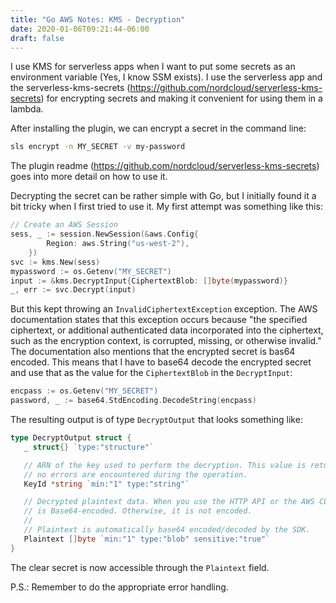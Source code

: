 ```yaml
---
title: "Go AWS Notes: KMS - Decryption"
date: 2020-01-06T09:21:44-06:00
draft: false
---
```


I use KMS for serverless apps when I want to put some secrets as an environment variable (Yes, I know SSM exists). I use the serverless app and the serverless-kms-secrets (https://github.com/nordcloud/serverless-kms-secrets) for encrypting secrets and making it convenient for using them in a lambda. 

After installing the plugin, we can encrypt a secret in the command line:
```bash
sls encrypt -n MY_SECRET -v my-password
```
The plugin readme (https://github.com/nordcloud/serverless-kms-secrets) goes into more detail on how to use it.

Decrypting the secret can be rather simple with Go, but I initially found it a bit tricky when I first tried to use it. My first attempt was something like this:

```go
// Create an AWS Session
sess, _ := session.NewSession(&aws.Config{
		Region: aws.String("us-west-2"),
	})	
svc := kms.New(sess)
mypassword := os.Getenv("MY_SECRET")	
input := &kms.DecryptInput{CiphertextBlob: []byte(mypassword)}	
_, err := svc.Decrypt(input)
```

But this kept throwing an `InvalidCiphertextException` exception. The AWS documentation states that this exception occurs because "the specified ciphertext, or additional authenticated data incorporated into the ciphertext, such as the encryption context, is corrupted, missing, or otherwise invalid." The documentation also mentions that the encrypted secret is bas64 encoded. This means that I have to base64 decode the encrypted secret and use that as the value for the `CiphertextBlob` in the `DecryptInput`:


```go
encpass := os.Getenv("MY_SECRET")
password, _ := base64.StdEncoding.DecodeString(encpass)

```

The resulting output is of type `DecryptOutput` that looks something like:

```go
type DecryptOutput struct {
   _ struct{} `type:"structure"`

   // ARN of the key used to perform the decryption. This value is returned if
   // no errors are encountered during the operation.
   KeyId *string `min:"1" type:"string"`

   // Decrypted plaintext data. When you use the HTTP API or the AWS CLI, the value
   // is Base64-encoded. Otherwise, it is not encoded.
   //
   // Plaintext is automatically base64 encoded/decoded by the SDK.
   Plaintext []byte `min:"1" type:"blob" sensitive:"true"`
}

```

The clear secret is now accessible through the `Plaintext`  field.

P.S.: Remember to do the appropriate error handling.
